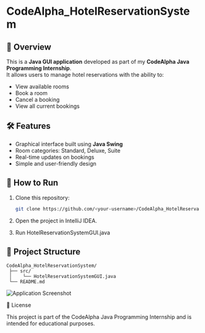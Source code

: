 # CodeAlpha_HotelReservationSystem

## 📌 Overview
This is a **Java GUI application** developed as part of my **CodeAlpha Java Programming Internship**.  
It allows users to manage hotel reservations with the ability to:

- View available rooms
- Book a room
- Cancel a booking
- View all current bookings

## 🛠 Features
- Graphical interface built using **Java Swing**
- Room categories: Standard, Deluxe, Suite
- Real-time updates on bookings
- Simple and user-friendly design

## 🚀 How to Run
1. Clone this repository:
   ```bash
   git clone https://github.com/<your-username>/CodeAlpha_HotelReservationSystem.git
2. Open the project in IntelliJ IDEA.

3. Run HotelReservationSystemGUI.java
## 📂 Project Structure
```
CodeAlpha_HotelReservationSystem/
 ├── src/
 │    └── HotelReservationSystemGUI.java
 └── README.md
```
![Application Screenshot](../images/viewrooms.png)

📜 License

This project is part of the CodeAlpha Java Programming Internship and is intended for educational purposes.